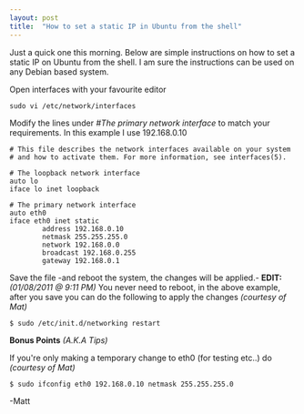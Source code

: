 ```yaml
---
layout: post
title:  "How to set a static IP in Ubuntu from the shell"
---
```


Just a quick one this morning. Below are simple instructions on how to set a static IP on Ubuntu from the shell. I am sure the instructions can be used on any Debian based system.

Open interfaces with your favourite editor

`sudo vi /etc/network/interfaces`

Modify the lines under *#The primary network interface* to match your requirements. In this example I use 192.168.0.10

```
# This file describes the network interfaces available on your system
# and how to activate them. For more information, see interfaces(5).

# The loopback network interface
auto lo
iface lo inet loopback

# The primary network interface
auto eth0
iface eth0 inet static
        address 192.168.0.10
        netmask 255.255.255.0
        network 192.168.0.0
        broadcast 192.168.0.255
        gateway 192.168.0.1
```

Save the file -and reboot the system, the changes will be applied.-
**EDIT:** *(01/08/2011 @ 9:11 PM)*
You never need to reboot, in the above example, after you save you can do the following to apply the changes *(courtesy of Mat)*

`$ sudo /etc/init.d/networking restart`

**Bonus Points** *(A.K.A Tips)*

If you're only making a temporary change to eth0 (for testing etc..) do *(courtesy of Mat)*

`$ sudo ifconfig eth0 192.168.0.10 netmask 255.255.255.0`

-Matt